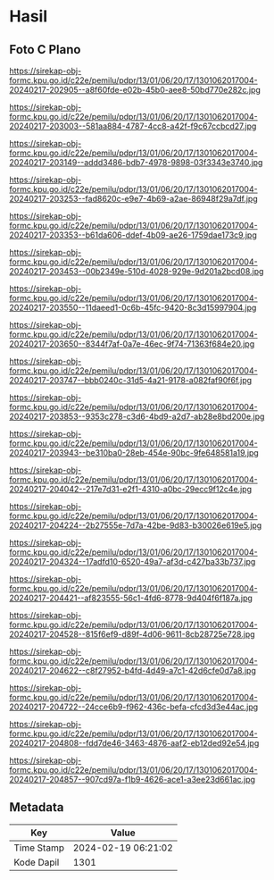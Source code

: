 # Hasil

## Foto C Plano

https://sirekap-obj-formc.kpu.go.id/c22e/pemilu/pdpr/13/01/06/20/17/1301062017004-20240217-202905--a8f60fde-e02b-45b0-aee8-50bd770e282c.jpg

https://sirekap-obj-formc.kpu.go.id/c22e/pemilu/pdpr/13/01/06/20/17/1301062017004-20240217-203003--581aa884-4787-4cc8-a42f-f9c67ccbcd27.jpg

https://sirekap-obj-formc.kpu.go.id/c22e/pemilu/pdpr/13/01/06/20/17/1301062017004-20240217-203149--addd3486-bdb7-4978-9898-03f3343e3740.jpg

https://sirekap-obj-formc.kpu.go.id/c22e/pemilu/pdpr/13/01/06/20/17/1301062017004-20240217-203253--fad8620c-e9e7-4b69-a2ae-86948f29a7df.jpg

https://sirekap-obj-formc.kpu.go.id/c22e/pemilu/pdpr/13/01/06/20/17/1301062017004-20240217-203353--b61da606-ddef-4b09-ae26-1759dae173c9.jpg

https://sirekap-obj-formc.kpu.go.id/c22e/pemilu/pdpr/13/01/06/20/17/1301062017004-20240217-203453--00b2349e-510d-4028-929e-9d201a2bcd08.jpg

https://sirekap-obj-formc.kpu.go.id/c22e/pemilu/pdpr/13/01/06/20/17/1301062017004-20240217-203550--11daeed1-0c6b-45fc-9420-8c3d15997904.jpg

https://sirekap-obj-formc.kpu.go.id/c22e/pemilu/pdpr/13/01/06/20/17/1301062017004-20240217-203650--8344f7af-0a7e-46ec-9f74-71363f684e20.jpg

https://sirekap-obj-formc.kpu.go.id/c22e/pemilu/pdpr/13/01/06/20/17/1301062017004-20240217-203747--bbb0240c-31d5-4a21-9178-a082faf90f6f.jpg

https://sirekap-obj-formc.kpu.go.id/c22e/pemilu/pdpr/13/01/06/20/17/1301062017004-20240217-203853--9353c278-c3d6-4bd9-a2d7-ab28e8bd200e.jpg

https://sirekap-obj-formc.kpu.go.id/c22e/pemilu/pdpr/13/01/06/20/17/1301062017004-20240217-203943--be310ba0-28eb-454e-90bc-9fe648581a19.jpg

https://sirekap-obj-formc.kpu.go.id/c22e/pemilu/pdpr/13/01/06/20/17/1301062017004-20240217-204042--217e7d31-e2f1-4310-a0bc-29ecc9f12c4e.jpg

https://sirekap-obj-formc.kpu.go.id/c22e/pemilu/pdpr/13/01/06/20/17/1301062017004-20240217-204224--2b27555e-7d7a-42be-9d83-b30026e619e5.jpg

https://sirekap-obj-formc.kpu.go.id/c22e/pemilu/pdpr/13/01/06/20/17/1301062017004-20240217-204324--17adfd10-6520-49a7-af3d-c427ba33b737.jpg

https://sirekap-obj-formc.kpu.go.id/c22e/pemilu/pdpr/13/01/06/20/17/1301062017004-20240217-204421--af823555-56c1-4fd6-8778-9d404f6f187a.jpg

https://sirekap-obj-formc.kpu.go.id/c22e/pemilu/pdpr/13/01/06/20/17/1301062017004-20240217-204528--815f6ef9-d89f-4d06-9611-8cb28725e728.jpg

https://sirekap-obj-formc.kpu.go.id/c22e/pemilu/pdpr/13/01/06/20/17/1301062017004-20240217-204622--c8f27952-b4fd-4d49-a7c1-42d6cfe0d7a8.jpg

https://sirekap-obj-formc.kpu.go.id/c22e/pemilu/pdpr/13/01/06/20/17/1301062017004-20240217-204722--24cce6b9-f962-436c-befa-cfcd3d3e44ac.jpg

https://sirekap-obj-formc.kpu.go.id/c22e/pemilu/pdpr/13/01/06/20/17/1301062017004-20240217-204808--fdd7de46-3463-4876-aaf2-eb12ded92e54.jpg

https://sirekap-obj-formc.kpu.go.id/c22e/pemilu/pdpr/13/01/06/20/17/1301062017004-20240217-204857--907cd97a-f1b9-4626-ace1-a3ee23d661ac.jpg


## Metadata

| Key        | Value               |
| ---------- | ------------------- |
| Time Stamp | 2024-02-19 06:21:02 |
| Kode Dapil | 1301                |



